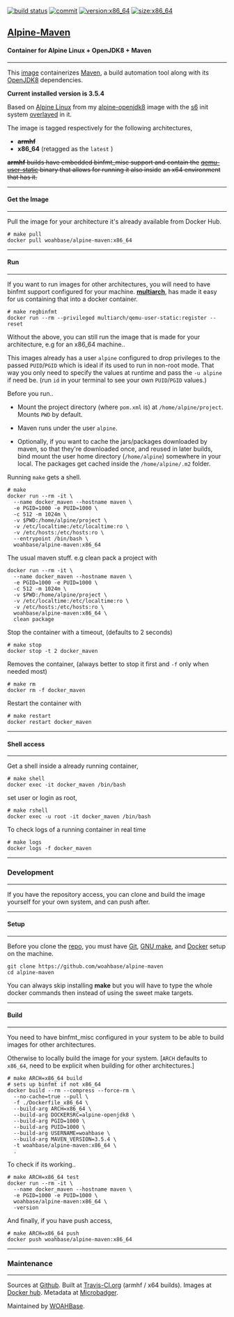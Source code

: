 [![build status][251]][232] [![commit][255]][231] [![version:x86_64][256]][235] [![size:x86_64][257]][235]

## [Alpine-Maven][234]
#### Container for Alpine Linux + OpenJDK8 + Maven
---

This [image][233] containerizes [Maven][136], a build automation
tool along with its [OpenJDK8][135] dependencies.

**Current installed version is 3.5.4**

Based on [Alpine Linux][131] from my [alpine-openjdk8][132] image with
the [s6][133] init system [overlayed][134] in it.

The image is tagged respectively for the following architectures,
* ~~**armhf**~~
* **x86_64** (retagged as the `latest` )

~~**armhf** builds have embedded binfmt_misc support and contain the~~
~~[qemu-user-static][105] binary that allows for running it also inside~~
~~an x64 environment that has it.~~

---
#### Get the Image
---

Pull the image for your architecture it's already available from
Docker Hub.

```
# make pull
docker pull woahbase/alpine-maven:x86_64
```

---
#### Run
---

If you want to run images for other architectures, you will need
to have binfmt support configured for your machine. [**multiarch**][104],
has made it easy for us containing that into a docker container.

```
# make regbinfmt
docker run --rm --privileged multiarch/qemu-user-static:register --reset
```

Without the above, you can still run the image that is made for your
architecture, e.g for an x86_64 machine..

This images already has a user `alpine` configured to drop
privileges to the passed `PUID`/`PGID` which is ideal if its used
to run in non-root mode. That way you only need to specify the
values at runtime and pass the `-u alpine` if need be. (run `id`
in your terminal to see your own `PUID`/`PGID` values.)

Before you run..

* Mount the project directory (where `pom.xml` is) at
  `/home/alpine/project`. Mounts `PWD` by default.

* Maven runs under the user `alpine`.

* Optionally, if you want to cache the jars/packages downloaded by
  maven, so that they're downloaded once, and reused in later
  builds, bind mount the user home directory (`/home/alpine`)
  somewhere in your local. The packages get cached inside the
  `/home/alpine/.m2` folder.

Running `make` gets a shell.

```
# make
docker run --rm -it \
  --name docker_maven --hostname maven \
  -e PGID=1000 -e PUID=1000 \
  -c 512 -m 1024m \
  -v $PWD:/home/alpine/project \
  -v /etc/localtime:/etc/localtime:ro \
  -v /etc/hosts:/etc/hosts:ro \
  --entrypoint /bin/bash \
  woahbase/alpine-maven:x86_64
```

The usual maven stuff. e.g clean pack a project with

```
docker run --rm -it \
  --name docker_maven --hostname maven \
  -e PGID=1000 -e PUID=1000 \
  -c 512 -m 1024m \
  -v $PWD:/home/alpine/project \
  -v /etc/localtime:/etc/localtime:ro \
  -v /etc/hosts:/etc/hosts:ro \
  woahbase/alpine-maven:x86_64 \
  clean package
```

Stop the container with a timeout, (defaults to 2 seconds)

```
# make stop
docker stop -t 2 docker_maven
```

Removes the container, (always better to stop it first and `-f`
only when needed most)

```
# make rm
docker rm -f docker_maven
```

Restart the container with

```
# make restart
docker restart docker_maven
```

---
#### Shell access
---

Get a shell inside a already running container,

```
# make shell
docker exec -it docker_maven /bin/bash
```

set user or login as root,

```
# make rshell
docker exec -u root -it docker_maven /bin/bash
```

To check logs of a running container in real time

```
# make logs
docker logs -f docker_maven
```

---
### Development
---

If you have the repository access, you can clone and
build the image yourself for your own system, and can push after.

---
#### Setup
---

Before you clone the [repo][231], you must have [Git][101], [GNU make][102],
and [Docker][103] setup on the machine.

```
git clone https://github.com/woahbase/alpine-maven
cd alpine-maven
```
You can always skip installing **make** but you will have to
type the whole docker commands then instead of using the sweet
make targets.

---
#### Build
---

You need to have binfmt_misc configured in your system to be able
to build images for other architectures.

Otherwise to locally build the image for your system.
[`ARCH` defaults to `x86_64`, need to be explicit when building
for other architectures.]

```
# make ARCH=x86_64 build
# sets up binfmt if not x86_64
docker build --rm --compress --force-rm \
  --no-cache=true --pull \
  -f ./Dockerfile_x86_64 \
  --build-arg ARCH=x86_64 \
  --build-arg DOCKERSRC=alpine-openjdk8 \
  --build-arg PGID=1000 \
  --build-arg PUID=1000 \
  --build-arg USERNAME=woahbase \
  --build-arg MAVEN_VERSION=3.5.4 \
  -t woahbase/alpine-maven:x86_64 \
  .
```

To check if its working..

```
# make ARCH=x86_64 test
docker run --rm -it \
  --name docker_maven --hostname maven \
  -e PGID=1000 -e PUID=1000 \
  woahbase/alpine-maven:x86_64 \
  -version
```

And finally, if you have push access,

```
# make ARCH=x86_64 push
docker push woahbase/alpine-maven:x86_64
```

---
### Maintenance
---

Sources at [Github][106]. Built at [Travis-CI.org][107] (armhf / x64 builds). Images at [Docker hub][108]. Metadata at [Microbadger][109].

Maintained by [WOAHBase][204].

[101]: https://git-scm.com
[102]: https://www.gnu.org/software/make/
[103]: https://www.docker.com
[104]: https://hub.docker.com/r/multiarch/qemu-user-static/
[105]: https://github.com/multiarch/qemu-user-static/releases/
[106]: https://github.com/
[107]: https://travis-ci.org/
[108]: https://hub.docker.com/
[109]: https://microbadger.com/

[131]: https://alpinelinux.org/
[132]: https://hub.docker.com/r/woahbase/alpine-openjdk8
[133]: https://skarnet.org/software/s6/
[134]: https://github.com/just-containers/s6-overlay
[135]: http://openjdk.java.net/
[136]: https://maven.apache.org/

[201]: https://github.com/woahbase
[202]: https://travis-ci.org/woahbase/
[203]: https://hub.docker.com/u/woahbase
[204]: https://woahbase.online/

[231]: https://github.com/woahbase/alpine-maven
[232]: https://travis-ci.org/woahbase/alpine-maven
[233]: https://hub.docker.com/r/woahbase/alpine-maven
[234]: https://woahbase.online/#/images/alpine-maven
[235]: https://microbadger.com/images/woahbase/alpine-maven:x86_64

[251]: https://travis-ci.org/woahbase/alpine-maven.svg?branch=master

[255]: https://images.microbadger.com/badges/commit/woahbase/alpine-maven.svg

[256]: https://images.microbadger.com/badges/version/woahbase/alpine-maven:x86_64.svg
[257]: https://images.microbadger.com/badges/image/woahbase/alpine-maven:x86_64.svg
